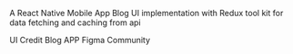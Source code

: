 A React Native Mobile App Blog UI implementation with Redux tool kit for data fetching and caching from api




UI Credit Blog APP  Figma Community 